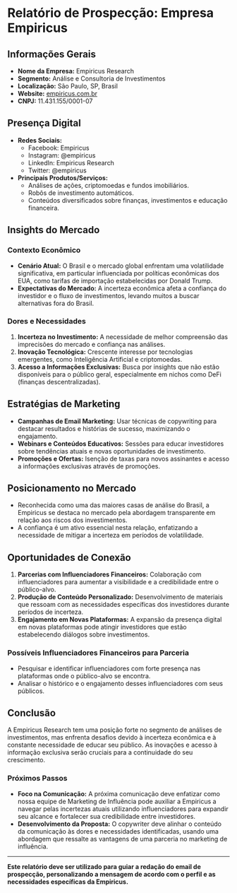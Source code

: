 # Relatório de Prospecção: Empresa Empiricus

## Informações Gerais
- **Nome da Empresa:** Empiricus Research
- **Segmento:** Análise e Consultoria de Investimentos
- **Localização:** São Paulo, SP, Brasil
- **Website:** [empiricus.com.br](https://www.empiricus.com.br)
- **CNPJ:** 11.431.155/0001-07

## Presença Digital
- **Redes Sociais:**
  - Facebook: Empiricus
  - Instagram: @empiricus
  - LinkedIn: Empiricus Research
  - Twitter: @empiricus
- **Principais Produtos/Serviços:**
  - Análises de ações, criptomoedas e fundos imobiliários.
  - Robôs de investimento automáticos.
  - Conteúdos diversificados sobre finanças, investimentos e educação financeira.

## Insights do Mercado
### Contexto Econômico
- **Cenário Atual:** O Brasil e o mercado global enfrentam uma volatilidade significativa, em particular influenciada por políticas econômicas dos EUA, como tarifas de importação estabelecidas por Donald Trump.
- **Expectativas do Mercado:** A incerteza econômica afeta a confiança do investidor e o fluxo de investimentos, levando muitos a buscar alternativas fora do Brasil.

### Dores e Necessidades
1. **Incerteza no Investimento:** A necessidade de melhor compreensão das imprecisões do mercado e confiança nas análises.
2. **Inovação Tecnológica:** Crescente interesse por tecnologias emergentes, como Inteligência Artificial e criptomoedas.
3. **Acesso a Informações Exclusivas:** Busca por insights que não estão disponíveis para o público geral, especialmente em nichos como DeFi (finanças descentralizadas).

## Estratégias de Marketing
- **Campanhas de Email Marketing:** Usar técnicas de copywriting para destacar resultados e histórias de sucesso, maximizando o engajamento.
- **Webinars e Conteúdos Educativos:** Sessões para educar investidores sobre tendências atuais e novas oportunidades de investimento.
- **Promoções e Ofertas:** Isenção de taxas para novos assinantes e acesso a informações exclusivas através de promoções.

## Posicionamento no Mercado
- Reconhecida como uma das maiores casas de análise do Brasil, a Empiricus se destaca no mercado pela abordagem transparente em relação aos riscos dos investimentos.
- A confiança é um ativo essencial nesta relação, enfatizando a necessidade de mitigar a incerteza em períodos de volatilidade.

## Oportunidades de Conexão
1. **Parcerias com Influenciadores Financeiros:** Colaboração com influenciadores para aumentar a visibilidade e a credibilidade entre o público-alvo.
2. **Produção de Conteúdo Personalizado:** Desenvolvimento de materiais que ressoam com as necessidades específicas dos investidores durante períodos de incerteza.
3. **Engajamento em Novas Plataformas:** A expansão da presença digital em novas plataformas pode atingir investidores que estão estabelecendo diálogos sobre investimentos.

### Possíveis Influenciadores Financeiros para Parceria
- Pesquisar e identificar influenciadores com forte presença nas plataformas onde o público-alvo se encontra.
- Analisar o histórico e o engajamento desses influenciadores com seus públicos.

## Conclusão
A Empiricus Research tem uma posição forte no segmento de análises de investimentos, mas enfrenta desafios devido à incerteza econômica e à constante necessidade de educar seu público. As inovações e acesso à informação exclusiva serão cruciais para a continuidade do seu crescimento.

### Próximos Passos
- **Foco na Comunicação:** A próxima comunicação deve enfatizar como nossa equipe de Marketing de Influência pode auxiliar a Empiricus a navegar pelas incertezas atuais utilizando influenciadores para expandir seu alcance e fortalecer sua credibilidade entre investidores. 
- **Desenvolvimento da Proposta:** O copywriter deve alinhar o conteúdo da comunicação às dores e necessidades identificadas, usando uma abordagem que ressalte as vantagens de uma parceria no marketing de influência.

---

**Este relatório deve ser utilizado para guiar a redação do email de prospecção, personalizando a mensagem de acordo com o perfil e as necessidades específicas da Empiricus.**